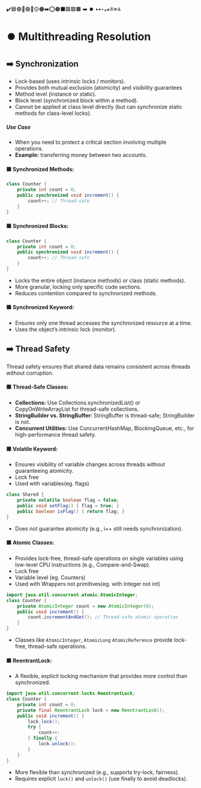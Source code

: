 ️✔️🟦🟣🔵🟢🔴🟡🟠➡️⭕🟠⬛🟩🟪🟫 ➡️ ⏺️ ••‣⁎⁕⁜※⁂

# ⏺️ Multithreading Resolution

## ➡️ Synchronization

- Lock-based (uses intrinsic locks / monitors).
- Provides both mutual exclusion (atomicity) and visibility guarantees
- Method level (instance or static).
- Block level (synchronized block within a method).
- Cannot be applied at class level directly (but can synchronize static methods for class-level locks).

##### Use Case

- When you need to protect a critical section involving multiple operations.
- **Example:** transferring money between two accounts.

#### 🟦 Synchronized Methods:

```java
class Counter {
    private int count = 0;
    public synchronized void increment() {
        count++; // Thread-safe
    }
}
```

#### 🟦 Synchronized Blocks:

```java
class Counter {
    private int count = 0;
    public synchronized void increment() {
        count++; // Thread-safe
    }
}

```

- Locks the entire object (instance methods) or class (static methods).
- More granular, locking only specific code sections.
- Reduces contention compared to synchronized methods.

#### 🟦 Synchronized Keyword:

- Ensures only one thread accesses the synchronized resource at a time.
- Uses the object’s intrinsic lock (monitor).

## ➡️ Thread Safety

Thread safety ensures that shared data remains consistent across threads without corruption.

#### 🟦 Thread-Safe Classes:

- **Collections:** Use Collections.synchronizedList() or CopyOnWriteArrayList for thread-safe collections.
- **StringBuilder vs. StringBuffer:** StringBuffer is thread-safe; StringBuilder is not.
- **Concurrent Utilities:** Use ConcurrentHashMap, BlockingQueue, etc., for high-performance thread safety.

#### 🟦 Volatile Keyword:

- Ensures visibility of variable changes across threads without guaranteeing atomicity.
- Lock free
- Used with variables(eg. flags)

```java
class Shared {
    private volatile boolean flag = false;
    public void setFlag() { flag = true; }
    public boolean isFlag() { return flag; }
}
```

- Does not guarantee atomicity (e.g., i++ still needs synchronization).

#### 🟦 Atomic Classes:

- Provides lock-free, thread-safe operations on single variables using low-level CPU instructions (e.g., Compare-and-Swap).
- Lock free
- Variable level (eg. Counters)
- Used with Wrappers not primitives(eg. with Integer not int)

```java
import java.util.concurrent.atomic.AtomicInteger;
class Counter {
    private AtomicInteger count = new AtomicInteger(0);
    public void increment() {
        count.incrementAndGet(); // Thread-safe atomic operation
    }
}
```

- Classes like `AtomicInteger`, `AtomicLong` `AtomicReference` provide lock-free, thread-safe operations.

#### 🟦 ReentrantLock:

- A flexible, explicit locking mechanism that provides more control than synchronized.

```java
import java.util.concurrent.locks.ReentrantLock;
class Counter {
    private int count = 0;
    private final ReentrantLock lock = new ReentrantLock();
    public void increment() {
        lock.lock();
        try {
            count++;
        } finally {
            lock.unlock();
        }
    }
}
```

- More flexible than synchronized (e.g., supports try-lock, fairness).
- Requires explicit `lock()` and `unlock()` (use finally to avoid deadlocks).
